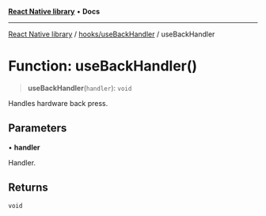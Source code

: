 [**React Native library**](../../../index.md) • **Docs**

***

[React Native library](../../../modules.md) / [hooks/useBackHandler](../index.md) / useBackHandler

# Function: useBackHandler()

> **useBackHandler**(`handler`): `void`

Handles hardware back press.

## Parameters

• **handler**

Handler.

## Returns

`void`
